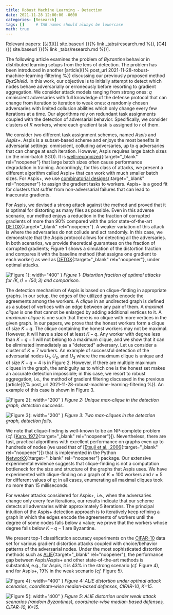 ```yaml
---
title: Robust Machine Learning - Detection
date: 2021-11-28 12:00:00 -0600
categories: [Research]
tags: []     # TAG names should always be lowercase
math: true
---
```

Relevant papers: [[J3]({{ site.baseurl }}{% link _tabs/research.md %}), [C4]({{ site.baseurl }}{% link _tabs/research.md %})].

The following article examines the problem of *Byzantine* behavior in distributed learning setups from the lens of detection. The problem has been introduced in another [article]({% post_url 2021-11-28-robust-machine-learning-filtering %}) discussing our previously proposed method *ByzShield*. In this work, our objective is to initially attempt to detect which nodes behave adversarially or erroneously before resorting to gradient aggregation. We consider attack models ranging from strong ones: $q$ omniscient adversaries with full knowledge of the defense protocol that can change from iteration to iteration to weak ones: $q$ randomly chosen adversaries with limited collusion abilities which only change every few iterations at a time. Our algorithms rely on redundant task assignments coupled with the detection of adversarial behavior. Specifically, we consider clusters of $K$ workers, where each gradient task is assigned to $r$ of them.

We consider two different task assignment schemes, named *Aspis* and *Aspis+*. Aspis is a subset-based scheme and enjoys the most benefits in adversarial settings: omniscient, colluding adversaries, up to $q$ adversaries that can change at each iteration. However, Aspis requires large batch sizes (in the mini-batch SGD). It is [well-recognized](https://arxiv.org/abs/1606.04838){:target="_blank" rel="noopener"} that large batch sizes often cause performance degradation in training. Accordingly, for this class of attacks, we present a different algorithm called Aspis+ that can work with much smaller batch sizes. For Aspis+, we use [combinatorial designs](https://link.springer.com/book/10.1007/b97564){:target="_blank" rel="noopener"} to assign the gradient tasks to workers. Aspis+ is a good fit for clusters that suffer from non-adversarial failures that can lead to inaccurate gradients.

For Aspis, we devised a strong attack against the method and proved that it is optimal for distorting as many files as possible. Even in this adverse scenario, our method enjoys a reduction in the fraction of corrupted gradients of more than 90% compared with the prior state-of-the-art [DETOX](https://papers.nips.cc/paper/9220-detox-a-redundancy-based-framework-for-faster-and-more-robust-gradient-aggregation){:target="_blank" rel="noopener"}. A weaker variation of this attack is where the adversaries do not collude and act randomly. In this case, we demonstrate that the Aspis protocol allows for detecting all the adversaries. In both scenarios, we provide theoretical guarantees on the fraction of corrupted gradients; Figure 1 shows a simulation of the distortion fraction and compares it with the baseline method (that assigns one gradient to each worker) as well as [DETOX](https://papers.nips.cc/paper/9220-detox-a-redundancy-based-framework-for-faster-and-more-robust-gradient-aggregation){:target="_blank" rel="noopener"}, under optimal attacks.

![Figure 1](/kostas_files/distortion_fig_107.png){: width="400" }
*Figure 1: Distortion fraction of optimal attacks for $(K,r)=(50,3)$ and comparison.*

The detection mechanism of Aspis is based on clique-finding in appropriate graphs. In our setup, the edges of the utilized graphs encode the agreements among the workers. A *clique* in an undirected graph is defined as a subset of vertices with an edge between any pair of them. A *maximal clique* is one that cannot be enlarged by adding additional vertices to it. A *maximum clique* is one such that there is no clique with more vertices in the given graph. In our papers, we prove that the honest workers form a clique of size $K-q$. The clique containing the honest workers may not be maximal. However, it will have a size of at least $K-q$. Any worker with degree less than $K-q-1$ will not belong to a maximum clique, and we show that it can be eliminated immediately as a "detected" adversary. Let us consider a cluster of $K=7$ workers. An example of successful detection of the adversarial nodes $U_1$, $U_2$, and $U_3$ where the maximum clique is unique and of size $K-q = 4$ is in Figure 2. However, if there are multiple maximum cliques in the graph, the ambiguity as to which one is the honest set makes an accurate detection impossible; in this case, we resort to robust aggregation, i.e., the method of gradient filtering discussed in the previous [article]({% post_url 2021-11-28-robust-machine-learning-filtering %}). An example of this case is shown in Figure 3.

![Figure 2](/kostas_files/Subset_assignment_K7_r3_graph_success.png){: width="200" }
*Figure 2: Unique max-clique in the detection graph, detection succeeds.*

![Figure 3](/kostas_files/Subset_assignment_K7_r3_graph_failure.png){: width="200" }
*Figure 3: Two max-cliques in the detection graph, detection fails.*

We note that clique-finding is well-known to be an NP-complete problem (*cf.* [[Karp, 1972](https://link.springer.com/chapter/10.1007/978-1-4684-2001-2_9){:target="_blank" rel="noopener"}]). Nevertheless, there are fast, practical algorithms with excellent performance on graphs even up to hundreds of nodes (we used that of [[Etsuji et al., 2006](https://www.sciencedirect.com/science/article/pii/S0304397506003586){:target="_blank" rel="noopener"}]) that is implemented in the Python [NetworkX](https://networkx.org/documentation/stable/index.html){:target="_blank" rel="noopener"} package. Our extensive experimental evidence suggests that clique-finding is not a computation bottleneck for the size and structure of the graphs that Aspis uses. We have experimented with clique-finding on a graph of $K=100$ workers and $r=5$ for different values of $q$; in all cases, enumerating all maximal cliques took no more than $15$ milliseconds.

For weaker attacks considered for Aspis+, i.e., when the adversaries change only every few iterations, our results indicate that our scheme detects all adversaries within approximately $5$ iterations. The principal intuition of the Aspis+ detection approach is to iteratively keep refining a graph in which the edges encode the agreements of workers until the degree of some nodes falls below a value; we prove that the workers whose degree falls below $K-q-1$ are Byzantine.

We present top-1 classification accuracy experiments on the [CIFAR-10](https://www.cs.toronto.edu/~kriz/cifar.html) data set for various gradient distortion attacks coupled with choice/behavior patterns of the adversarial nodes. Under the most sophisticated distortion methods such as [ALIE](https://papers.nips.cc/paper/9069-a-little-is-enough-circumventing-defenses-for-distributed-learning){:target="_blank" rel="noopener"}, the performance gap between Aspis/Aspis+ and other state-of-the-art methods is substantial, e.g., for Aspis, it is $43\%$ in the strong scenario (*cf.* Figure 4), and for Aspis+, $19\%$ in the weak scenario (*cf.* Figure 5).

![Figure 4](/kostas_files/top1_fig_94.png){: width="400" }
*Figure 4: ALIE distortion under optimal attack scenarios, coordinate-wise median-based defenses, CIFAR-10, K=15.*

![Figure 5](/kostas_files/top1_fig_111.png){: width="400" }
*Figure 5: ALIE distortion under weak attack scenarios (random Byzantines), coordinate-wise median-based defenses, CIFAR-10, K=15.*